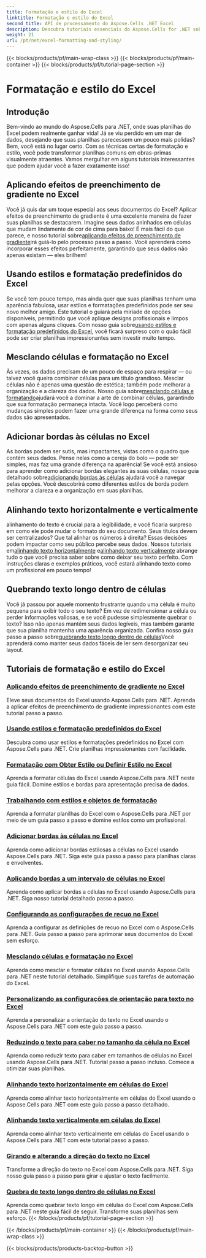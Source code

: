 ```yaml
---
title: Formatação e estilo do Excel
linktitle: Formatação e estilo do Excel
second_title: API de processamento do Aspose.Cells .NET Excel
description: Descubra tutoriais essenciais do Aspose.Cells for .NET sobre formatação e estilo do Excel. Eleve suas planilhas com guias práticos passo a passo.
weight: 21
url: /pt/net/excel-formatting-and-styling/
---
```


{{< blocks/products/pf/main-wrap-class >}}
{{< blocks/products/pf/main-container >}}
{{< blocks/products/pf/tutorial-page-section >}}

# Formatação e estilo do Excel

## Introdução

Bem-vindo ao mundo do Aspose.Cells para .NET, onde suas planilhas do Excel podem realmente ganhar vida! Já se viu perdido em um mar de dados, desejando que suas planilhas parecessem um pouco mais polidas? Bem, você está no lugar certo. Com as técnicas certas de formatação e estilo, você pode transformar planilhas comuns em obras-primas visualmente atraentes. Vamos mergulhar em alguns tutoriais interessantes que podem ajudar você a fazer exatamente isso!

## Aplicando efeitos de preenchimento de gradiente no Excel

 Você já quis dar um toque especial aos seus documentos do Excel? Aplicar efeitos de preenchimento de gradiente é uma excelente maneira de fazer suas planilhas se destacarem. Imagine seus dados aninhados em células que mudam lindamente de cor de cima para baixo! É mais fácil do que parece, e nosso tutorial sobre[aplicando efeitos de preenchimento de gradiente](./applying-gradient-fill-effects/)irá guiá-lo pelo processo passo a passo. Você aprenderá como incorporar esses efeitos perfeitamente, garantindo que seus dados não apenas existam — eles brilhem!

## Usando estilos e formatação predefinidos do Excel

 Se você tem pouco tempo, mas ainda quer que suas planilhas tenham uma aparência fabulosa, usar estilos e formatações predefinidos pode ser seu novo melhor amigo. Este tutorial o guiará pela miríade de opções disponíveis, permitindo que você aplique designs profissionais e limpos com apenas alguns cliques. Com nosso guia sobre[usando estilos e formatação predefinidos do Excel](./using-excel-predefined-styles-and-formatting/), você ficará surpreso com o quão fácil pode ser criar planilhas impressionantes sem investir muito tempo.

## Mesclando células e formatação no Excel

 Às vezes, os dados precisam de um pouco de espaço para respirar — ou talvez você queira combinar células para um título grandioso. Mesclar células não é apenas uma questão de estética; também pode melhorar a organização e a clareza dos dados. Nosso guia sobre[mesclando células e formatando](./merging-cells-and-formatting/)ajudará você a dominar a arte de combinar células, garantindo que sua formatação permaneça intacta. Você logo perceberá como mudanças simples podem fazer uma grande diferença na forma como seus dados são apresentados. 

## Adicionar bordas às células no Excel

 As bordas podem ser sutis, mas impactantes, vistas como o quadro que contém seus dados. Pense nelas como a cereja do bolo — pode ser simples, mas faz uma grande diferença na aparência! Se você está ansioso para aprender como adicionar bordas elegantes às suas células, nosso guia detalhado sobre[adicionando bordas às células](./adding-borders-to-cells/) ajudará você a navegar pelas opções. Você descobrirá como diferentes estilos de borda podem melhorar a clareza e a organização em suas planilhas.

## Alinhando texto horizontalmente e verticalmente

 alinhamento do texto é crucial para a legibilidade, e você ficaria surpreso em como ele pode mudar o formato do seu documento. Seus títulos devem ser centralizados? Que tal alinhar os números à direita? Essas decisões podem impactar como seu público percebe seus dados. Nossos tutoriais em[alinhando texto horizontalmente](./aligning-text-horizontally/) e[alinhando texto verticalmente](./aligning-text-vertically/) abrange tudo o que você precisa saber sobre como deixar seu texto perfeito. Com instruções claras e exemplos práticos, você estará alinhando texto como um profissional em pouco tempo!

## Quebrando texto longo dentro de células

 Você já passou por aquele momento frustrante quando uma célula é muito pequena para exibir todo o seu texto? Em vez de redimensionar a célula ou perder informações valiosas, e se você pudesse simplesmente quebrar o texto? Isso não apenas mantém seus dados legíveis, mas também garante que sua planilha mantenha uma aparência organizada. Confira nosso guia passo a passo sobre[quebrando texto longo dentro de células](./wrapping-long-text-within-cells/)Você aprenderá como manter seus dados fáceis de ler sem desorganizar seu layout.

## Tutoriais de formatação e estilo do Excel
### [Aplicando efeitos de preenchimento de gradiente no Excel](./applying-gradient-fill-effects/)
Eleve seus documentos do Excel usando Aspose.Cells para .NET. Aprenda a aplicar efeitos de preenchimento de gradiente impressionantes com este tutorial passo a passo.
### [Usando estilos e formatação predefinidos do Excel](./using-excel-predefined-styles-and-formatting/)
Descubra como usar estilos e formatações predefinidos no Excel com Aspose.Cells para .NET. Crie planilhas impressionantes com facilidade.
### [Formatação com Obter Estilo ou Definir Estilo no Excel](./formatting-with-get-style-or-set-style/)
Aprenda a formatar células do Excel usando Aspose.Cells para .NET neste guia fácil. Domine estilos e bordas para apresentação precisa de dados.
### [Trabalhando com estilos e objetos de formatação](./working-with-styles-and-formatting-objects/)
Aprenda a formatar planilhas do Excel com o Aspose.Cells para .NET por meio de um guia passo a passo e domine estilos como um profissional.
### [Adicionar bordas às células no Excel](./adding-borders-to-cells/)
Aprenda como adicionar bordas estilosas a células no Excel usando Aspose.Cells para .NET. Siga este guia passo a passo para planilhas claras e envolventes.
### [Aplicando bordas a um intervalo de células no Excel](./applying-borders-to-range-of-cells/)
Aprenda como aplicar bordas a células no Excel usando Aspose.Cells para .NET. Siga nosso tutorial detalhado passo a passo.
### [Configurando as configurações de recuo no Excel](./configuring-indentation-settings/)
Aprenda a configurar as definições de recuo no Excel com o Aspose.Cells para .NET. Guia passo a passo para aprimorar seus documentos do Excel sem esforço.
### [Mesclando células e formatação no Excel](./merging-cells-and-formatting/)
Aprenda como mesclar e formatar células no Excel usando Aspose.Cells para .NET neste tutorial detalhado. Simplifique suas tarefas de automação do Excel.
### [Personalizando as configurações de orientação para texto no Excel](./customizing-orientation-settings-for-text/)
Aprenda a personalizar a orientação do texto no Excel usando o Aspose.Cells para .NET com este guia passo a passo.
### [Reduzindo o texto para caber no tamanho da célula no Excel](./shrinking-text-to-fit-cell-size/)
Aprenda como reduzir texto para caber em tamanhos de células no Excel usando Aspose.Cells para .NET. Tutorial passo a passo incluso. Comece a otimizar suas planilhas.
### [Alinhando texto horizontalmente em células do Excel](./aligning-text-horizontally/)
Aprenda como alinhar texto horizontalmente em células do Excel usando o Aspose.Cells para .NET com este guia passo a passo detalhado.
### [Alinhando texto verticalmente em células do Excel](./aligning-text-vertically/)
Aprenda como alinhar texto verticalmente em células do Excel usando o Aspose.Cells para .NET com este tutorial passo a passo.
### [Girando e alterando a direção do texto no Excel](./rotating-and-changing-text-direction/)
Transforme a direção do texto no Excel com Aspose.Cells para .NET. Siga nosso guia passo a passo para girar e ajustar o texto facilmente.
### [Quebra de texto longo dentro de células no Excel](./wrapping-long-text-within-cells/)
Aprenda como quebrar texto longo em células do Excel com Aspose.Cells para .NET neste guia fácil de seguir. Transforme suas planilhas sem esforço.
{{< /blocks/products/pf/tutorial-page-section >}}

{{< /blocks/products/pf/main-container >}}
{{< /blocks/products/pf/main-wrap-class >}}

{{< blocks/products/products-backtop-button >}}
